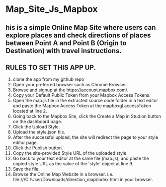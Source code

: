 # Map_Site_Js_Mapbox
his is a simple Online Map Site where users can explore places and check directions of places between Point A and Point B (Origin to Destination) with travel instructions.
------------------------
RULES TO SET THIS APP UP.
--------------------------
1. clone the app from my github repo
2. Open your preferred browser such as Chrome Browser.
3. Browse and signup at the https://account.mapbox.com/.
4. Copy your Default Public Token from your Mapbox Access Tokens.
5. Open the map.js file in the extracted source code folder in a text editor and paste the Mapbox Access Token at the mapboxgl.accessToken located at line 2.
6. Going back to the Mapbox Site, click the Create a Map in Studion button on the dashboard page.
7. Click the Upload Style.
8. Upload the style.json file.
9. After the successful upload, the site will redirect the page to your style editor page.
10. Click the Publish button.
11. Copy the site-provided Style URL of the uploaded style.
12. Go back to your text editor at the same file (map.js), and paste the copied style URL as the value of the 'style' object at line 9.
13. Save the file.
14. Browse the Online Map Website in a browser. i.e. file:///C:/User/Downloads/direction_map/index.html in your browser.
